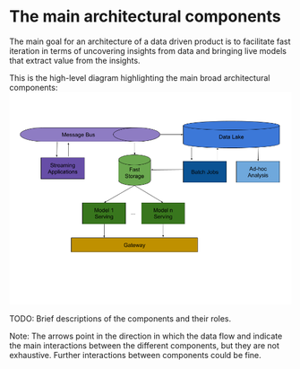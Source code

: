 # The main architectural components
The main goal for an architecture of a data driven product is to facilitate fast iteration in terms of uncovering insights from data and bringing live models that extract value from the insights.

This is the high-level diagram highlighting the main broad architectural components:
![diagram](resources/architecture.png)

TODO: Brief descriptions of the components and their roles.

Note: The arrows point in the direction in which the data flow and indicate the main interactions between the different components, but they are not exhaustive. Further interactions between components could be fine.
